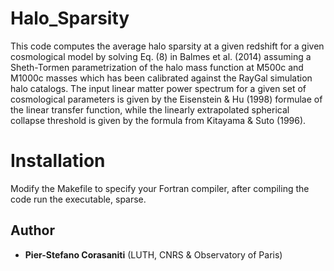 # Halo_Sparsity

This code computes the average halo sparsity at a given redshift for a given cosmological model by solving Eq. (8) in Balmes et al. (2014) assuming a Sheth-Tormen parametrization of the halo mass function at M500c and M1000c masses which has been calibrated against the RayGal simulation halo catalogs. The input linear matter power spectrum for a given set of cosmological parameters is given by the Eisenstein & Hu (1998) formulae of the linear transfer function, while the linearly extrapolated spherical collapse threshold is given by the formula from Kitayama & Suto (1996). 

# Installation

Modify the Makefile to specify your Fortran compiler, after compiling the code run the executable, sparse.

## Author

* **Pier-Stefano Corasaniti** (LUTH, CNRS & Observatory of Paris) 

